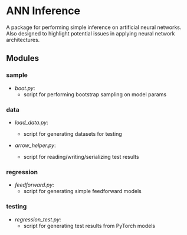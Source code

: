 # ANN Inference

A package for performing simple inference on artificial neural networks. Also 
designed to highlight potential issues in applying neural network architectures.


## Modules


### sample

 * _boot.py_: 
     * script for performing bootstrap sampling on model params  
 
 
### data

* _load_data.py_: 
    * script for generating datasets for testing

* _arrow_helper.py_: 
    * script for reading/writing/serializing test results


### regression

* _feedforward.py_: 
    * script for generating simple feedforward models


### testing

* _regression_test.py_: 
    * script for generating test results from PyTorch models